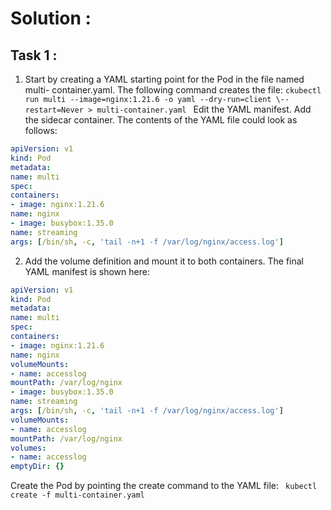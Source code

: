 # Solution :
## Task 1 :
1. Start by creating a YAML starting point for the Pod in the file named multi-
container.yaml. The following command creates the file:
`ckubectl run multi --image=nginx:1.21.6 -o yaml --dry-run=client \--restart=Never > multi-container.yaml `
Edit the YAML manifest. Add the sidecar container. The contents of the YAML
file could look as follows:

``` yaml 
apiVersion: v1
kind: Pod
metadata:
name: multi
spec:
containers:
- image: nginx:1.21.6
name: nginx
- image: busybox:1.35.0
name: streaming
args: [/bin/sh, -c, 'tail -n+1 -f /var/log/nginx/access.log']
```
2. Add the volume definition and mount it to both containers. The final YAML
manifest is shown here:

``` yaml
apiVersion: v1
kind: Pod
metadata:
name: multi
spec:
containers:
- image: nginx:1.21.6
name: nginx
volumeMounts:
- name: accesslog
mountPath: /var/log/nginx
- image: busybox:1.35.0
name: streaming
args: [/bin/sh, -c, 'tail -n+1 -f /var/log/nginx/access.log']
volumeMounts:
- name: accesslog
mountPath: /var/log/nginx
volumes:
- name: accesslog
emptyDir: {}
```
Create the Pod by pointing the create command to the YAML file:
` kubectl create -f multi-container.yaml`